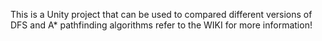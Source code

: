 This is a Unity project that can be used to compared different versions of DFS and A* pathfinding algorithms refer to the WIKI for more information!
